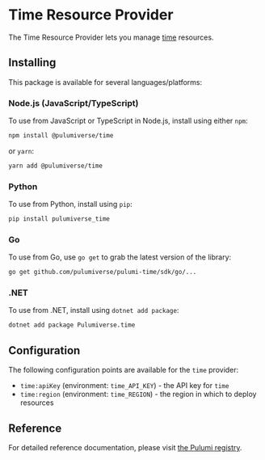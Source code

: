 # Time Resource Provider

The Time Resource Provider lets you manage [time](https://registry.terraform.io/providers/hashicorp/time) resources.

## Installing

This package is available for several languages/platforms:

### Node.js (JavaScript/TypeScript)

To use from JavaScript or TypeScript in Node.js, install using either `npm`:

```bash
npm install @pulumiverse/time
```

or `yarn`:

```bash
yarn add @pulumiverse/time
```

### Python

To use from Python, install using `pip`:

```bash
pip install pulumiverse_time
```

### Go

To use from Go, use `go get` to grab the latest version of the library:

```bash
go get github.com/pulumiverse/pulumi-time/sdk/go/...
```

### .NET

To use from .NET, install using `dotnet add package`:

```bash
dotnet add package Pulumiverse.time
```

## Configuration

The following configuration points are available for the `time` provider:

- `time:apiKey` (environment: `time_API_KEY`) - the API key for `time`
- `time:region` (environment: `time_REGION`) - the region in which to deploy resources

## Reference

For detailed reference documentation, please visit [the Pulumi registry](https://www.pulumi.com/registry/packages/time/api-docs/).
